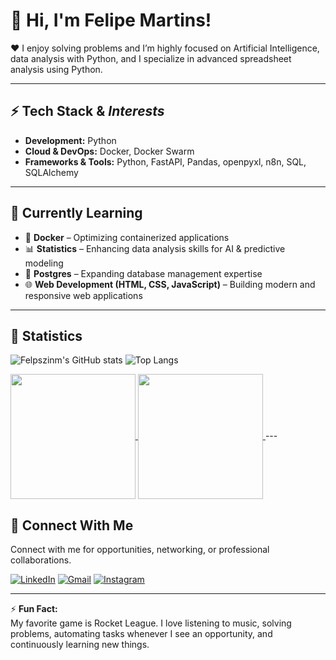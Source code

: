# 👋 Hi, I'm Felipe Martins!

❤️ I enjoy solving problems and I’m highly focused on Artificial Intelligence, data analysis with Python, and I specialize in advanced spreadsheet analysis using Python.

---

## ⚡ Tech Stack & *Interests*

- **Development:** Python  
- **Cloud & DevOps:** Docker, Docker Swarm  
- **Frameworks & Tools:** Python, FastAPI, Pandas, openpyxl, n8n, SQL, SQLAlchemy

---

## 🌱 Currently Learning

- 🐳 **Docker** – Optimizing containerized applications
- 📊 **Statistics** – Enhancing data analysis skills for AI & predictive modeling  
- 🐘 **Postgres** – Expanding database management expertise  
- 🌐 **Web Development (HTML, CSS, JavaScript)** – Building modern and responsive web applications  

---

## 🔢 Statistics
![Felpszinm's GitHub stats](https://github-readme-stats.vercel.app/api?username=felpszinm&show_icons=true&theme=dark) ![Top Langs](https://github-readme-stats.vercel.app/api/top-langs/?username=felpszinm&layout=compact)



<a href="https://github.com/felpszinm/github-readme-stats">
  <img height=200 align="center" src="[https://github-readme-stats.vercel.app/api?username=anuraghazra](https://github-readme-stats.vercel.app/api?username=felpszinm&show_icons=true&theme=dark)" />
</a>
<a href="https://github.com/felpszinm/convoychat">
  <img height=200 align="center" src="https://github-readme-stats.vercel.app/api/top-langs?username=felpszinm&layout=compact&langs_count=8&card_width=320&theme=dark" />
</a>
---

## 📮 Connect With Me

Connect with me for opportunities, networking, or professional collaborations.

[![LinkedIn](https://img.shields.io/badge/LinkedIn-0077B5?style=for-the-badge&logo=linkedin&logoColor=white)](https://www.linkedin.com/in/felipemartinsdev/) [![Gmail](https://img.shields.io/badge/Gmail-D14836?style=for-the-badge&logo=gmail&logoColor=white)](mailto:felipemartinz480@gmail.com) [![Instagram](https://img.shields.io/badge/Instagram-E4405F?style=for-the-badge&logo=instagram&logoColor=white)](www.instagram.com/felpszinm)


---

⚡ **Fun Fact:**  
My favorite game is Rocket League. I love listening to music, solving problems, automating tasks whenever I see an opportunity, and continuously learning new things.  

